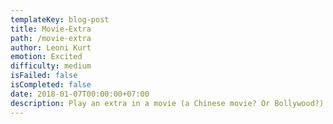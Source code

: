 ```yaml
---
templateKey: blog-post
title: Movie-Extra
path: /movie-extra
author: Leoni Kurt
emotion: Excited
difficulty: medium
isFailed: false 
isCompleted: false
date: 2018-01-07T00:00:00+07:00
description: Play an extra in a movie (a Chinese movie? Or Bollywood?)
---
```


